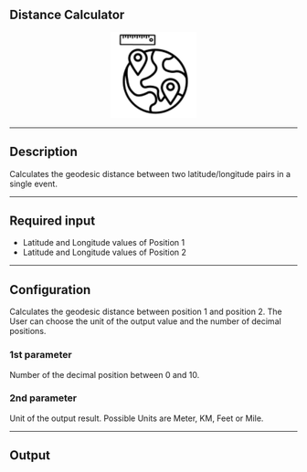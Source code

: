 <!--
  ~ Licensed to the Apache Software Foundation (ASF) under one or more
  ~ contributor license agreements.  See the NOTICE file distributed with
  ~ this work for additional information regarding copyright ownership.
  ~ The ASF licenses this file to You under the Apache License, Version 2.0
  ~ (the "License"); you may not use this file except in compliance with
  ~ the License.  You may obtain a copy of the License at
  ~
  ~    http://www.apache.org/licenses/LICENSE-2.0
  ~
  ~ Unless required by applicable law or agreed to in writing, software
  ~ distributed under the License is distributed on an "AS IS" BASIS,
  ~ WITHOUT WARRANTIES OR CONDITIONS OF ANY KIND, either express or implied.
  ~ See the License for the specific language governing permissions and
  ~ limitations under the License.
  ~
  -->

## Distance Calculator

<p align="center">
    <img src="icon.png" width="150px;" class="pe-image-documentation"/>
</p>

***

## Description

Calculates the geodesic distance between two latitude/longitude pairs in a single event.

***

## Required input

* Latitude and Longitude values of Position 1
* Latitude and Longitude values of Position 2

***

## Configuration

Calculates the geodesic distance between position 1 and position 2. The User can choose the unit of the output value and the number of decimal positions.

### 1st parameter

Number of the decimal position between 0 and 10.

### 2nd parameter

Unit of the output result. Possible Units are Meter, KM, Feet or Mile.

***

## Output

